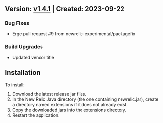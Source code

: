 ## Version: [v1.4.1](https://github.com/newrelic-experimental/newrelic-java-vertx/releases/tag/v1.4.1) | Created: 2023-09-22
### Bug Fixes
- Erge pull request #9 from newrelic-experimental/packagefix

### Build Upgrades
- Updated vendor title


## Installation

To install:

1. Download the latest release jar files.
2. In the New Relic Java directory (the one containing newrelic.jar), create a directory named extensions if it does not already exist.
3. Copy the downloaded jars into the extensions directory.
4. Restart the application.   

